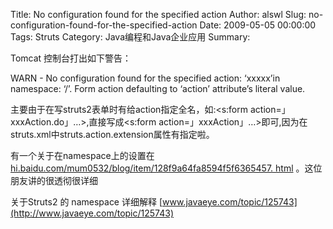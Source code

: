 Title: No configuration found for the specified action
Author: alswl
Slug: no-configuration-found-for-the-specified-action
Date: 2009-05-05 00:00:00
Tags: Struts
Category: Java编程和Java企业应用
Summary: 

Tomcat 控制台打出如下警告：

WARN - No configuration found for the specified action: ‘xxxxx’in namespace:
‘/’. Form action defaulting to ‘action’ attribute’s literal value.

主要由于在写struts2表单时有给action指定全名，如:<s:form action=」xxxAction.do」…>,直接写成<s:form
action=」xxxAction」…>即可,因为在struts.xml中struts.action.extension属性有指定啦。

有一个关于在namespace上的设置在 [hi.baidu.com/mum0532/blog/item/128f9a64fa8594f5f6365457.
html](http://hi.baidu.com/mum0532/blog/item/128f9a64fa8594f5f6365457.html)
。这位朋友讲的很透彻很详细

关于Struts2 的 namespace 详细解释
[www.javaeye.com/topic/125743](http://www.javaeye.com/topic/125743)

